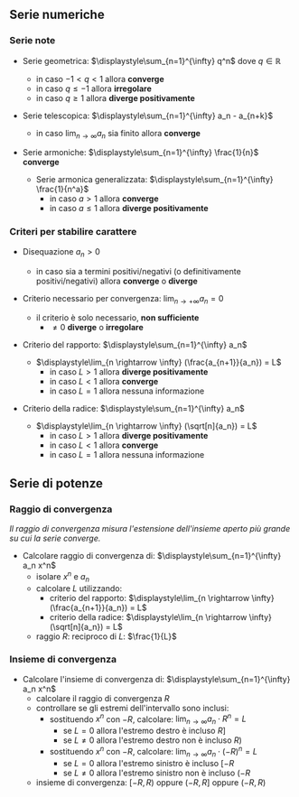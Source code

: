 ## Serie numeriche

### Serie note

- Serie geometrica: $\displaystyle\sum_{n=1}^{\infty} q^n$ dove $q \in \mathbb{R}$
	- in caso $-1 < q < 1$ allora **converge**
	- in caso $q \leq -1$ allora **irregolare**
	- in caso $q \geq 1$ allora **diverge positivamente**

- Serie telescopica: $\displaystyle\sum_{n=1}^{\infty} a_n - a_{n+k}$
	- in caso $\displaystyle\lim_{n \rightarrow \infty} a_n$ sia finito allora **converge**

- Serie armoniche: $\displaystyle\sum_{n=1}^{\infty} \frac{1}{n}$ **converge**
	- Serie armonica generalizzata: $\displaystyle\sum_{n=1}^{\infty} \frac{1}{n^a}$
		- in caso $a > 1$ allora **converge**
		- in caso $a \leq 1$ allora **diverge positivamente**

### Criteri per stabilire carattere

- Disequazione $a_n > 0$
	- in caso sia a termini positivi/negativi (o definitivamente positivi/negativi) allora **converge** o **diverge**

- Criterio necessario per convergenza: $\displaystyle\lim_{n \rightarrow +\infty} a_n = 0$
	- il criterio è solo necessario, **non sufficiente**
		- $\neq 0$ **diverge** o **irregolare**

- Criterio del rapporto: $\displaystyle\sum_{n=1}^{\infty} a_n$
	- $\displaystyle\lim_{n \rightarrow \infty} (\frac{a_{n+1}}{a_n}) = L$
		- in caso $L > 1$ allora **diverge positivamente**
		- in caso $L < 1$ allora **converge**
		- in caso $L = 1$ allora nessuna informazione

- Criterio della radice: $\displaystyle\sum_{n=1}^{\infty} a_n$
	- $\displaystyle\lim_{n \rightarrow \infty} (\sqrt[n]{a_n}) = L$
		- in caso $L > 1$ allora **diverge positivamente**
		- in caso $L < 1$ allora **converge**
		- in caso $L = 1$ allora nessuna informazione

## Serie di potenze

### Raggio di convergenza

_Il raggio di convergenza misura l'estensione dell'insieme aperto più grande su cui la serie converge._

 - Calcolare raggio di convergenza di: $\displaystyle\sum_{n=1}^{\infty} a_n x^n$
	 - isolare $x^n$ e $a_n$
	 - calcolare $L$ utilizzando:
		 - criterio del rapporto: $\displaystyle\lim_{n \rightarrow \infty} (\frac{a_{n+1}}{a_n}) = L$
		 - criterio della radice: $\displaystyle\lim_{n \rightarrow \infty} (\sqrt[n]{a_n}) = L$
	 - raggio $R$: reciproco di $L$: $\frac{1}{L}$

### Insieme di convergenza

- Calcolare l'insieme di convergenza di: $\displaystyle\sum_{n=1}^{\infty} a_n x^n$
	- calcolare il raggio di convergenza $R$
	- controllare se gli estremi dell'intervallo sono inclusi:
		- sostituendo $x^n$ con $-R$, calcolare: $\displaystyle\lim_{n \rightarrow \infty}a_n \cdot R^n = L$
			- se $L = 0$ allora l'estremo destro è incluso $R]$
			- se $L \neq 0$ allora l'estremo destro non è incluso $R)$
		- sostituendo $x^n$ con $-R$, calcolare: $\displaystyle\lim_{n \rightarrow \infty}a_n \cdot (-R)^n = L$
			- se $L = 0$ allora l'estremo sinistro è incluso $[-R$
			- se $L \neq 0$ allora l'estremo sinistro non è incluso $(-R$
	- insieme di convergenza: $[-R, R)$ oppure $(-R, R]$ oppure $(-R, R)$
